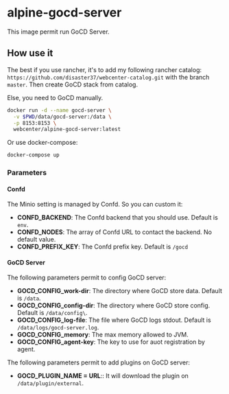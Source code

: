 alpine-gocd-server
===============

This image permit run GoCD Server.

## How use it

The best if you use rancher, it's to add my following rancher catalog: `https://github.com/disaster37/webcenter-catalog.git` with the branch `master`.
Then create GoCD stack from catalog.

Else, you need to GoCD manually.


```bash
docker run -d --name gocd-server \
  -v $PWD/data/gocd-server:/data \
  -p 8153:8153 \
  webcenter/alpine-gocd-server:latest
```

Or use docker-compose:
```bash
docker-compose up
```



### Parameters

#### Confd

The Minio setting is managed by Confd. So you can custom it:
- **CONFD_BACKEND**: The Confd backend that you should use. Default is `env`.
- **CONFD_NODES**: The array of Confd URL to contact the backend. No default value.
- **CONFD_PREFIX_KEY**: The Confd prefix key. Default is `/gocd`


#### GoCD Server

The following parameters permit to config GoCD server:
- **GOCD_CONFIG_work-dir**: The directory where GoCD store data. Default is `/data`.
- **GOCD_CONFIG_config-dir**: The directory where GoCD store config. Default is `/data/config\`.
- **GOCD_CONFIG_log-file**: The file where GoCD logs stdout. Default is `/data/logs/gocd-server.log`.
- **GOCD_CONFIG_memory**: The max memory allowed to JVM.
- **GOCD_CONFIG_agent-key**: The key to use for auot registration by agent.

The following parameters permit to add plugins on GoCD server:
- **GOCD_PLUGIN_NAME = URL**:: It will download the plugin on `/data/plugin/external`.
